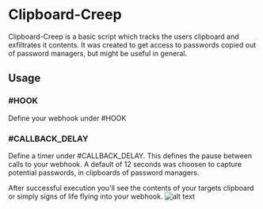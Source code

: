# Clipboard-Creep #
Clipboard-Creep is a basic script which tracks the users clipboard and exfiltrates it contents. It was created to get access to passwords copied out of password managers, but might be useful in general.


## Usage ##
### #HOOK ###
Define your webhook under #HOOK

### #CALLBACK_DELAY ###
Define a timer under #CALLBACK_DELAY. This defines the pause between calls to your webhook. A default of 12 seconds was choosen to capture potential passwords, in clipboards of password managers.

After successful execution you'll see the contents of your targets clipboard or simply signs of life flying into your webhook. 
![alt text](https://github.com/0iphor13/usbrubberducky-payloads/blob/master/payloads/library/exfiltration/ClipBoard-Creep/media/clippy.png)
